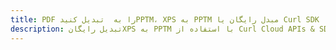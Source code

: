 ---title: PDF را به  تبدیل کنیدPPTM، XPS به PPTM مبدل رایگان یا Curl SDKdescription: تبدیل رایگانXPS به PPTM با استفاده از Curl Cloud APIs & SDK همچنین اسناد PDF را در Cloud ایجاد، ویرایش و رندر کنید.---